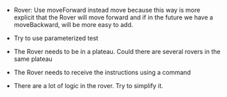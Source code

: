 * Rover: Use moveForward instead move because this way is more explicit that the Rover will move forward and if in the future we have a moveBackward, will be more easy to add.



* Try to use parameterized test
* The Rover needs to be in a plateau. Could there are several rovers in the same plateau
* The Rover needs to receive the instructions using a command
* There are a lot of logic in the rover. Try to simplify it.